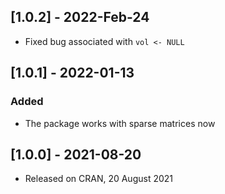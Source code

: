
## [1.0.2] - 2022-Feb-24

- Fixed bug associated with `vol <- NULL`


## [1.0.1] - 2022-01-13

### Added

- The package works with sparse matrices now

## [1.0.0] - 2021-08-20

- Released on CRAN, 20 August 2021

